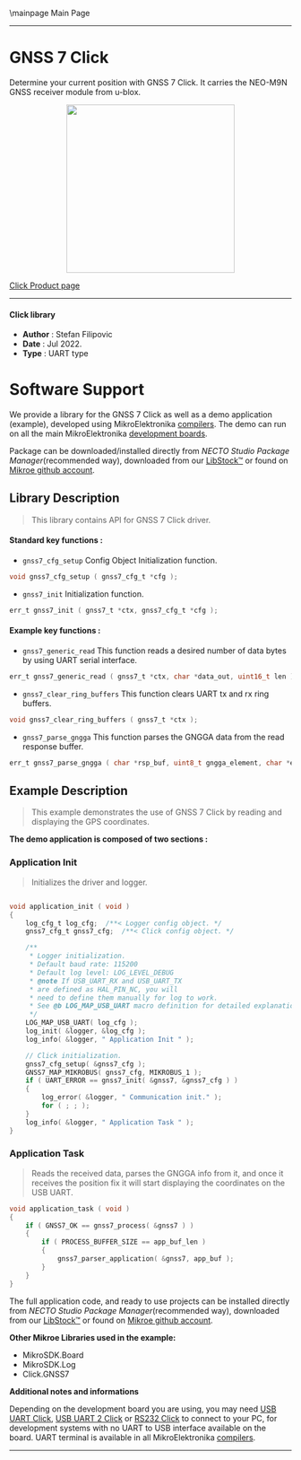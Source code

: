 \mainpage Main Page
 
---
# GNSS 7 Click

Determine your current position with GNSS 7 Click. It carries the NEO-M9N GNSS receiver module from u-blox.

<p align="center">
  <img src="https://download.mikroe.com/images/click_for_ide/gnss7_click.png" height=300px>
</p>

[Click Product page](https://www.mikroe.com/gnss-7-click)

---


#### Click library

- **Author**        : Stefan Filipovic
- **Date**          : Jul 2022.
- **Type**          : UART type


# Software Support

We provide a library for the GNSS 7 Click
as well as a demo application (example), developed using MikroElektronika
[compilers](https://www.mikroe.com/necto-studio).
The demo can run on all the main MikroElektronika [development boards](https://www.mikroe.com/development-boards).

Package can be downloaded/installed directly from *NECTO Studio Package Manager*(recommended way), downloaded from our [LibStock&trade;](https://libstock.mikroe.com) or found on [Mikroe github account](https://github.com/MikroElektronika/mikrosdk_click_v2/tree/master/clicks).

## Library Description

> This library contains API for GNSS 7 Click driver.

#### Standard key functions :

- `gnss7_cfg_setup` Config Object Initialization function.
```c
void gnss7_cfg_setup ( gnss7_cfg_t *cfg );
```

- `gnss7_init` Initialization function.
```c
err_t gnss7_init ( gnss7_t *ctx, gnss7_cfg_t *cfg );
```

#### Example key functions :

- `gnss7_generic_read` This function reads a desired number of data bytes by using UART serial interface.
```c
err_t gnss7_generic_read ( gnss7_t *ctx, char *data_out, uint16_t len );
```

- `gnss7_clear_ring_buffers` This function clears UART tx and rx ring buffers.
```c
void gnss7_clear_ring_buffers ( gnss7_t *ctx );
```

- `gnss7_parse_gngga` This function parses the GNGGA data from the read response buffer.
```c
err_t gnss7_parse_gngga ( char *rsp_buf, uint8_t gngga_element, char *element_data );
```

## Example Description

> This example demonstrates the use of GNSS 7 Click by reading and displaying the GPS coordinates.

**The demo application is composed of two sections :**

### Application Init

> Initializes the driver and logger.

```c

void application_init ( void )
{
    log_cfg_t log_cfg;  /**< Logger config object. */
    gnss7_cfg_t gnss7_cfg;  /**< Click config object. */

    /** 
     * Logger initialization.
     * Default baud rate: 115200
     * Default log level: LOG_LEVEL_DEBUG
     * @note If USB_UART_RX and USB_UART_TX 
     * are defined as HAL_PIN_NC, you will 
     * need to define them manually for log to work. 
     * See @b LOG_MAP_USB_UART macro definition for detailed explanation.
     */
    LOG_MAP_USB_UART( log_cfg );
    log_init( &logger, &log_cfg );
    log_info( &logger, " Application Init " );

    // Click initialization.
    gnss7_cfg_setup( &gnss7_cfg );
    GNSS7_MAP_MIKROBUS( gnss7_cfg, MIKROBUS_1 );
    if ( UART_ERROR == gnss7_init( &gnss7, &gnss7_cfg ) ) 
    {
        log_error( &logger, " Communication init." );
        for ( ; ; );
    }
    log_info( &logger, " Application Task " );
}

```

### Application Task

> Reads the received data, parses the GNGGA info from it, and once it receives the position fix it will start displaying the coordinates on the USB UART.

```c
void application_task ( void )
{
    if ( GNSS7_OK == gnss7_process( &gnss7 ) )
    {
        if ( PROCESS_BUFFER_SIZE == app_buf_len )
        {
            gnss7_parser_application( &gnss7, app_buf );
        }
    }
}
```

The full application code, and ready to use projects can be installed directly from *NECTO Studio Package Manager*(recommended way), downloaded from our [LibStock&trade;](https://libstock.mikroe.com) or found on [Mikroe github account](https://github.com/MikroElektronika/mikrosdk_click_v2/tree/master/clicks).

**Other Mikroe Libraries used in the example:**

- MikroSDK.Board
- MikroSDK.Log
- Click.GNSS7

**Additional notes and informations**

Depending on the development board you are using, you may need
[USB UART Click](https://www.mikroe.com/usb-uart-click),
[USB UART 2 Click](https://www.mikroe.com/usb-uart-2-click) or
[RS232 Click](https://www.mikroe.com/rs232-click) to connect to your PC, for
development systems with no UART to USB interface available on the board. UART
terminal is available in all MikroElektronika
[compilers](https://shop.mikroe.com/compilers).

---
